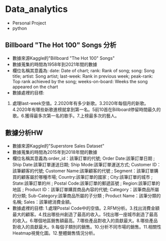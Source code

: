 # Data_analytics
* Personal Project
* python
## Billboard "The Hot 100" Songs 分析
* 數據來源Kaggle的"Billboard "The Hot 100" Songs"
* 數據蒐集的時間為1958年到2021年間的數據
* 欄位名稱其意義為: date: Date of chart; rank: Rank of song; song: Song title; artist: Song artist; last-week: Rank in previous week; peak-rank: Top rank achieved by the song; weeks-on-board: Weeks the song appeared on the chart
* 數據處裡的目標: 
 1. 處理last-week空值。2.2020年有多少新歌。3.2020年每個月的新歌。4.2020年有哪些新歌進榜就拿到第一名。5前10首在Billboard停留時間最久的歌。6.獲得最多次第一名的歌手。7.上榜最多次的藝人。
## 數據分析HW
* 數據來源Kaggle的"Superstore Sales Dataset"
* 數據蒐集的時間為2015年到2018年間的數據
* 欄位名稱其意義為:order_id：該筆訂單的代號; Order Date:該筆訂單日期 ; Ship Date:該筆訂單運送日期; Ship Mode:該筆訂單運送方式; Customer ID：該筆顧客的代號; Customer Name:該筆顧客的代號 ; Segment：該筆訂單購買的顧客屬於哪種市場; Country:該筆訂單的國家 ; City:該筆訂單的城市 ; State:該筆訂單的州 ; Postal Code:該筆訂單的郵遞區號 ; Region:該筆訂單的地區 ; Product ID：該筆訂單購買商品內容的代號; Category：該筆商品所屬的分類; Sub-Category:該筆商品所屬的子分類 ; Product Name：該筆分類的名稱; Sales：該筆總消費金額。
* 數據處裡的目標: 1.處理Postal Code中的空值。2.RFM分析。3.找出消費金額最大的顧客。4.找出哪些州創造了最高的收入。5找出哪一座城市創造了最高的收入。6.哪個地區銷售額最高。7.哪些產品對收入的貢獻最大。8.哪些產品對收入的貢獻最大。9.每個子類別的銷售。10.分析不同市場的銷售。11.相關性Heatmap視覺化圖。12.整體銷售情況分析。
